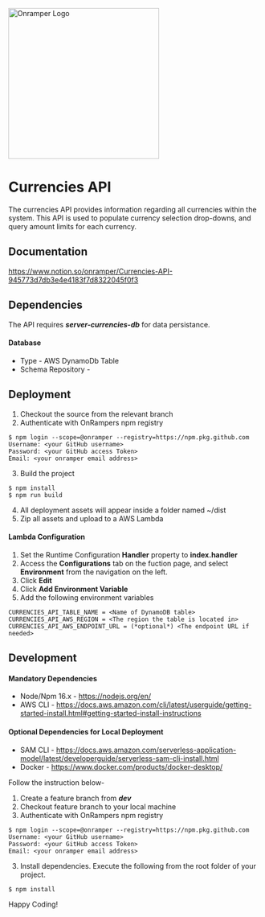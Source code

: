 <img src="https://onramper.com/wp-content/uploads/2020/06/cropped-Onramper-Logo-2.png"
     alt="Onramper Logo"
     width="300"/>

# Currencies API
The currencies API provides information regarding all currencies within the system. This API is used to populate currency selection drop-downs, and query amount limits for each currency.


## Documentation

https://www.notion.so/onramper/Currencies-API-945773d7db3e4e4183f7d8322045f0f3

## Dependencies

The API requires ***server-currencies-db*** for data persistance. 

#### Database
- Type                - AWS DynamoDb Table
- Schema Repository   - <insert database schema repo server-currencies-db> 

## Deployment
1. Checkout the source from the relevant branch
2. Authenticate with OnRampers npm registry

```shell
$ npm login --scope=@onramper --registry=https://npm.pkg.github.com
Username: <your GitHub username>
Password: <your GitHub access Token>
Email: <your onramper email address>
```

3. Build the project

```shell
$ npm install  
$ npm run build
```

4. All deployment assets will appear inside a folder named ~/dist
5. Zip all assets and upload to a AWS Lambda

#### Lambda Configuration
1. Set the Runtime Configuration **Handler** property to **index.handler**
2. Access the **Configurations** tab on the fuction page, and select **Environment** from the navigation on the left.
3. Click **Edit**
4. Click **Add Environment Variable**
5. Add the following environment variables

```shell
CURRENCIES_API_TABLE_NAME = <Name of DynamoDB table>
CURRENCIES_API_AWS_REGION = <The region the table is located in>
CURRENCIES_API_AWS_ENDPOINT_URL = (*optional*) <The endpoint URL if needed>
```

## Development

#### Mandatory Dependencies
- Node/Npm 16.x - https://nodejs.org/en/
- AWS CLI       - https://docs.aws.amazon.com/cli/latest/userguide/getting-started-install.html#getting-started-install-instructions

#### Optional Dependencies for Local Deployment
- SAM CLI   - https://docs.aws.amazon.com/serverless-application-model/latest/developerguide/serverless-sam-cli-install.html
- Docker    - https://www.docker.com/products/docker-desktop/

Follow the instruction below-

1. Create a feature branch from ***dev***
2. Checkout feature branch to your local machine 
2. Authenticate with OnRampers npm registry
```shell
$ npm login --scope=@onramper --registry=https://npm.pkg.github.com
Username: <your GitHub username>
Password: <your GitHub access Token>
Email: <your onramper email address>
```
3. Install dependencies. Execute the following from the root folder of your project.
```shell
$ npm install  
```

Happy Coding!
